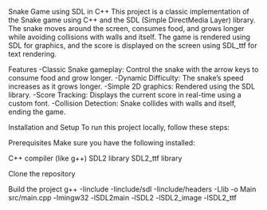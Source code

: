 Snake Game using SDL in C++
This project is a classic implementation of the Snake game using C++ and the SDL (Simple DirectMedia Layer) library. The snake moves around the screen, consumes food, and grows longer while avoiding collisions with walls and itself. The game is rendered using SDL for graphics, and the score is displayed on the screen using SDL_ttf for text rendering.

Features
-Classic Snake gameplay: Control the snake with the arrow keys to consume food and grow longer.
-Dynamic Difficulty: The snake’s speed increases as it grows longer.
-Simple 2D graphics: Rendered using the SDL library.
-Score Tracking: Displays the current score in real-time using a custom font.
-Collision Detection: Snake collides with walls and itself, ending the game.

Installation and Setup
To run this project locally, follow these steps:

Prerequisites
Make sure you have the following installed:

C++ compiler (like g++)
SDL2 library
SDL2_ttf library

Clone the repository

Build the project
g++ -Iinclude -Iinclude/sdl -Iinclude/headers -Llib -o Main src/main.cpp -lmingw32 -lSDL2main -lSDL2 -lSDL2_image -lSDL2_ttf